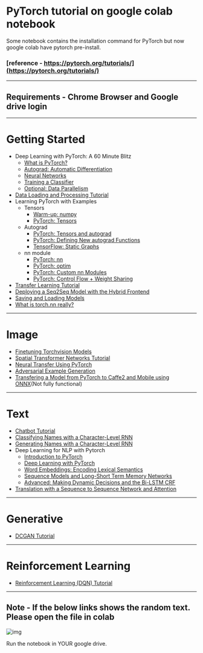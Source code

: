 # PyTorch tutorial on google colab notebook 
Some notebook contains the installation command for PyTorch but now google colab have pytorch pre-install.
### [reference - https://pytorch.org/tutorials/](https://pytorch.org/tutorials/)

***
## Requirements - Chrome Browser and Google drive login
                  
 
***
# Getting Started
  * Deep Learning with PyTorch: A 60 Minute Blitz
    * [What is PyTorch?](https://colab.research.google.com/drive/1SCW0WNW4716jV803YJiRvsvcQezR0Tzx)
    * [Autograd: Automatic Differentiation](https://colab.research.google.com/drive/1XW3phQbownypM9xyG0_05hzxVe5lc1Yr)
    * [Neural Networks](https://colab.research.google.com/drive/1kYBwZfxC-L7dvj51NcNdS1VSQPT0IjqG)
    * [Training a Classifier](https://colab.research.google.com/drive/1v-rWBOFdqfBRaNcx27uC9q82K9XrXjHx)
    * [Optional: Data Parallelism](https://colab.research.google.com/drive/1e6FRN2YKSJlefWrZKPp4Hy-n5l9ckhC-)
 * [Data Loading and Processing Tutorial](https://colab.research.google.com/drive/13BxH3nkqwlU_ZCplU2Czn8cgP7nnR0xR)
 * Learning PyTorch with Examples
    * Tensors
        * [Warm-up: numpy](https://colab.research.google.com/drive/1uT6cq0JQZBhw4M0EJZUoikekES2ltNGw)
        * [PyTorch: Tensors](https://colab.research.google.com/drive/16GkGDyhPoDh86WbpllIGSzVwcJYlJ4VJ)
    * Autograd
        * [PyTorch: Tensors and autograd](https://colab.research.google.com/drive/1pMlThbtxTloO2_kjVHiKSLDIWzTzwy-w)
        * [PyTorch: Defining New autograd Functions](https://colab.research.google.com/drive/1DYN2MTlYO4pH2nEPYSvNSZ5UeLzlBC5o)
        * [ TensorFlow: Static Graphs](https://colab.research.google.com/drive/1_lmbHaVqjsJLGK--qdB-8SgnBYCb_eZO)
    * nn module
        * [PyTorch: nn](https://colab.research.google.com/drive/1rapdN2TWzFlnSIAreupyp9EQyaPSLeCI)
        * [PyTorch: optim](https://colab.research.google.com/drive/1YjUydyfYOYdjet-Mbp-iXF7d4K5_AjUt)
        * [PyTorch: Custom nn Modules](https://colab.research.google.com/drive/14O9Yu1Vv7I8zywk3E1si-Zd6JPUtr6bk)
        * [PyTorch: Control Flow + Weight Sharing](https://colab.research.google.com/drive/1aCLvTV2miF4U5hJljNPHUzcijBtzd6BL)
  * [Transfer Learning Tutorial](https://colab.research.google.com/drive/1RADkS5naNGsBr_SoKL4NrjN5NphVhk_7)
  * [Deploying a Seq2Seq Model with the Hybrid Frontend](https://colab.research.google.com/drive/1lq9MMIpJwQP6DH7QCdvfuGJkqdUFravU)
  * [Saving and Loading Models](https://colab.research.google.com/drive/1F5Vk9A7q-KyT4JR8vj_ly7ySqlB-CRcq)
  * [What is torch.nn really?](https://colab.research.google.com/drive/1Z0dCglegggLunaqxdafiTX3nbmPYryDg)
  
***
# Image
  * [Finetuning Torchvision Models](https://colab.research.google.com/drive/1_VPPbBj_92lmYBm8RwmpY2Qto3Cgweqe)
  * [Spatial Transformer Networks Tutorial](https://colab.research.google.com/drive/1FvxC9l-M_ZHqmfRnVHxR1siEB7FcJKXS)
  * [Neural Transfer Using PyTorch](https://colab.research.google.com/drive/11CGMdE7F58H0bknm7WNvdQw-5l1tgeZ_)
  * [Adversarial Example Generation](https://colab.research.google.com/drive/1R0rE5MfdeUhB65fr-GzMr7aDbStMuJGL)
  * [Transfering a Model from PyTorch to Caffe2 and Mobile using ONNX](https://colab.research.google.com/drive/1NELDQYwXwr4ZOhl77CoHK2Gv7X2coaJY)(Not fully functional)
***
# Text
  * [Chatbot Tutorial](https://colab.research.google.com/drive/1Qs6m-gZ7It53hmMbCNGST962cycQWRvW)
  * [Classifying Names with a Character-Level RNN](https://colab.research.google.com/drive/1OvOe4dsd7VFymz2PE2r1BMHiJtglBeu1)
  * [Generating Names with a Character-Level RNN](https://colab.research.google.com/drive/165YAVmrWuuM-ESZ2ELUJahkpgH3fyTAF)
  * Deep Learning for NLP with Pytorch
    * [Introduction to PyTorch](https://colab.research.google.com/drive/13ZBvOIv5Y9TygB4eYsh1HpE7f8stF2xJ)
    * [Deep Learning with PyTorch](https://colab.research.google.com/drive/1EWTfj2MsPo1HjBWSLH7K0P-JuoZSkoLh)
    * [Word Embeddings: Encoding Lexical Semantics](https://colab.research.google.com/drive/1ZsfSsj91SVTsH8JXpPCUvTVkZFzEkCNr)
    * [Sequence Models and Long-Short Term Memory Networks](https://colab.research.google.com/drive/1Av0fPm6cvr5go8RTVMOV_O5YHBAMxglo)
    * [Advanced: Making Dynamic Decisions and the Bi-LSTM CRF](https://colab.research.google.com/drive/1IOpo97OD7Af0vQ31U9tmAWNw36tz_YK4)
  * [Translation with a Sequence to Sequence Network and Attention](https://colab.research.google.com/drive/1ixOr2JarQUfUL5mioVjD9QV3xpj6c36S)
***
# Generative
  * [DCGAN Tutorial](https://colab.research.google.com/drive/1u6SekdLKZMLHXyLsJmvGnwR3CKOv8EWJ)
***
# Reinforcement Learning
  * [Reinforcement Learning (DQN) Tutorial](https://colab.research.google.com/drive/1fQA5LK3LJvWkXAB-mvS6-rLZFbkqa9KE)
***

## Note - If the below links shows the random text. Please open the file in colab
![img](https://github.com/param087/Pytorch-tutorial-on-Google-colab/blob/master/Images/Screenshot%20(74).png)

Run the notebook in YOUR google drive.
